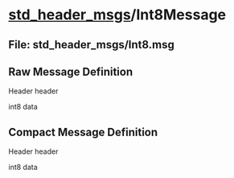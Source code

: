 # [std_header_msgs](../README.md)/Int8Message #

## File: std_header_msgs/Int8.msg
## Raw Message Definition
  
Header header  
  
int8 data  


## Compact Message Definition
  
Header header  
  
int8 data  
